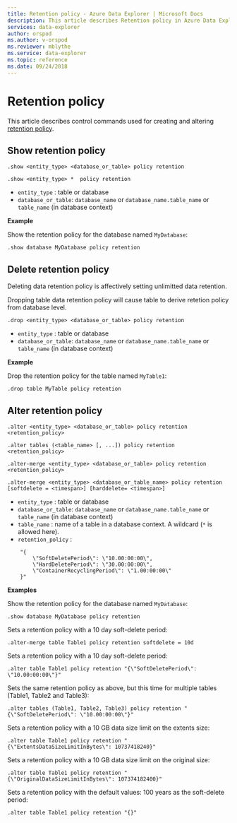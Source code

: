 ```yaml
---
title: Retention policy - Azure Data Explorer | Microsoft Docs
description: This article describes Retention policy in Azure Data Explorer.
services: data-explorer
author: orspod
ms.author: v-orspod
ms.reviewer: mblythe
ms.service: data-explorer
ms.topic: reference
ms.date: 09/24/2018
---
```

# Retention policy

This article describes control commands used for creating and altering [retention policy](../concepts/retentionpolicy.md).

## Show retention policy

```kusto
.show <entity_type> <database_or_table> policy retention

.show <entity_type> *  policy retention
```

* `entity_type` : table or database
* `database_or_table`: `database_name` or `database_name.table_name` or `table_name` (in database context)

**Example**

Show the retention policy for the database named `MyDatabase`:

```kusto
.show database MyDatabase policy retention
```

## Delete retention policy

Deleting data retention policy is affectively setting unlimitted data retention.

Dropping table data retention policy will cause table to derive retetion policy from database level.

```kusto
.drop <entity_type> <database_or_table> policy retention
```

* `entity_type` : table or database
* `database_or_table`: `database_name` or `database_name.table_name` or `table_name` (in database context)

**Example**

Drop the retention policy for the table named `MyTable1`:

```kusto
.drop table MyTable policy retention
```


## Alter retention policy

```kusto
.alter <entity_type> <database_or_table> policy retention <retention_policy>

.alter tables (<table_name> [, ...]) policy retention <retention_policy>

.alter-merge <entity_type> <database_or_table> policy retention <retention_policy>

.alter-merge <entity_type> <database_or_table_name> policy retention [softdelete = <timespan>] [harddelete= <timespan>]
```

* `entity_type` : table or database
* `database_or_table`: `database_name` or `database_name.table_name` or `table_name` (in database context)
* `table_name` : name of a table in a database context.  A wildcard (`*` is allowed here).
* `retention_policy` :

```
    "{ 
        \"SoftDeletePeriod\": \"10.00:00:00\", 
        \"HardDeletePeriod\": \"30.00:00:00\", 
        \"ContainerRecyclingPeriod\": \"1.00:00:00\" 
    }" 
```

**Examples**

Show the retention policy for the database named `MyDatabase`:

```kusto
.show database MyDatabase policy retention
```

Sets a retention policy with a 10 day soft-delete period:

```kusto
.alter-merge table Table1 policy retention softdelete = 10d
```

Sets a retention policy with a 10 day soft-delete period:

```kusto
.alter table Table1 policy retention "{\"SoftDeletePeriod\": \"10.00:00:00\"}"
```

Sets the same retention policy as above, but this time for multiple tables (Table1, Table2 and Table3):

```kusto
.alter tables (Table1, Table2, Table3) policy retention "{\"SoftDeletePeriod\": \"10.00:00:00\"}"
```

Sets a retention policy with a 10 GB data size limit on the extents size:

```kusto
.alter table Table1 policy retention "{\"ExtentsDataSizeLimitInBytes\": 10737418240}"
```

Sets a retention policy with a 10 GB data size limit on the original size:

```kusto
.alter table Table1 policy retention "{\"OriginalDataSizeLimitInBytes\": 107374182400}"
```

Sets a retention policy with the default values: 100 years as the soft-delete period:

```kusto
.alter table Table1 policy retention "{}"
```